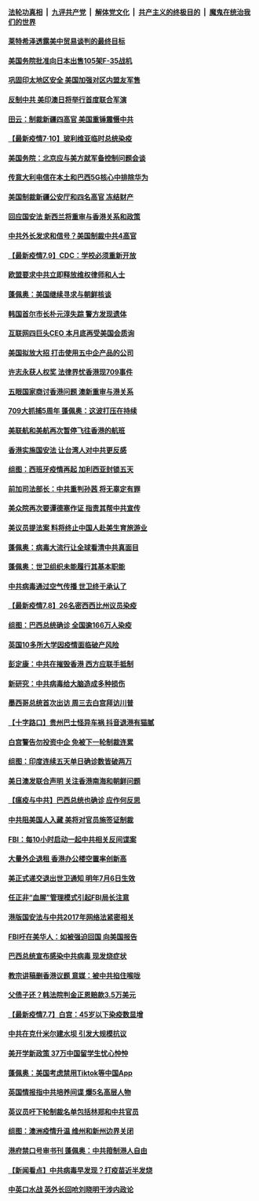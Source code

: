 ####  [法轮功真相](../../../../basic/blob/master/README.md?t=07102302) &nbsp;|&nbsp; [九评共产党](../../../../9ping.md/blob/master/README.md?t=07102302) &nbsp;|&nbsp; [解体党文化](../../../../jtdwh.md/blob/master/README.md?t=07102302)  &nbsp;|&nbsp; [共产主义的终极目的](../../../../gczydzjmd.md/blob/master/README.md?t=07102302) &nbsp;|&nbsp; [魔鬼在统治我们的世界](../../../../mgztzwmdsj.md/blob/master/README.md?t=07102302) 

#### [莱特希泽透露美中贸易谈判的最终目标](../pages/nsc418/n12246823.md?t=07102302) 

#### [美国务院批准向日本出售105架F-35战机](../pages/nsc418/n12246608.md?t=07102302) 

#### [巩固印太地区安全 美国加强对区内盟友军售](../pages/nsc418/n12246548.md?t=07102302) 

#### [反制中共 美印澳日将举行首度联合军演](../pages/nsc418/n12246462.md?t=07102302) 

#### [田云：制裁新疆四高官 美国重锤震慑中共](../pages/nsc418/n12246098.md?t=07102302) 

#### [【最新疫情7·10】玻利维亚临时总统染疫](../pages/nsc418/n12245413.md?t=07102302) 

#### [美国务院：北京应与美方就军备控制问题会谈](../pages/nsc418/n12245183.md?t=07102302) 

#### [传意大利电信在本土和巴西5G核心中排除华为](../pages/nsc418/n12244770.md?t=07102302) 

#### [美国制裁新疆公安厅和四名高官 冻结财产](../pages/nsc418/n12244653.md?t=07102302) 

#### [回应国安法 新西兰将重审与香港关系和政策](../pages/nsc418/n12244085.md?t=07102302) 

#### [中共外长发求和信号？美国制裁中共4高官](../pages/nsc418/n12244813.md?t=07102302) 

#### [【最新疫情7.9】CDC：学校必须重新开放](../pages/nsc418/n12242776.md?t=07102302) 

#### [欧盟要求中共立即释放维权律师和人士](../pages/nsc418/n12244421.md?t=07102302) 

#### [蓬佩奥：美国继续寻求与朝鲜核谈](../pages/nsc418/n12244538.md?t=07102302) 

#### [韩国首尔市长朴元淳失踪 警方发现遗体](../pages/nsc418/n12243734.md?t=07102302) 

#### [互联网四巨头CEO 本月底再受美国会质询](../pages/nsc418/n12244283.md?t=07102302) 

#### [美国拟放大招 打击使用五中企产品的公司](../pages/nsc418/n12244402.md?t=07102302) 

#### [许志永获人权奖 法律界忧香港现709事件](../pages/nsc418/n12244380.md?t=07102302) 

#### [五眼国家商讨香港问题 澳新重审与港关系](../pages/nsc418/n12244260.md?t=07102302) 

#### [709大抓捕5周年 蓬佩奥：这波打压在持续](../pages/nsc418/n12243611.md?t=07102302) 

#### [美联航和美航再次暂停飞往香港的航班](../pages/nsc418/n12243607.md?t=07102302) 

#### [香港实施国安法 让台湾人对中共更反感](../pages/nsc418/n12243520.md?t=07102302) 

#### [组图：西班牙疫情再起 加利西亚封锁五天](../pages/nsc418/n12241508.md?t=07102302) 

#### [前加司法部长：中共重判孙茜 将无辜定有罪](../pages/nsc418/n12242297.md?t=07102302) 

#### [美众院再次要谭德塞作证 指责其帮中共宣传](../pages/nsc418/n12242500.md?t=07102302) 

#### [美议员提法案 料将终止中国人赴美生育旅游业](../pages/nsc418/n12242470.md?t=07102302) 

#### [蓬佩奥：病毒大流行让全球看清中共真面目](../pages/nsc418/n12242486.md?t=07102302) 

#### [蓬佩奥：世卫组织未能履行其基本职能](../pages/nsc418/n12242263.md?t=07102302) 

#### [中共病毒通过空气传播 世卫终于承认了](../pages/nsc418/n12241930.md?t=07102302) 

#### [【最新疫情7.8】26名密西西比州议员染疫](../pages/nsc418/n12239975.md?t=07102302) 

#### [组图：巴西总统确诊 全国逾166万人染疫](../pages/nsc418/n12240754.md?t=07102302) 

#### [英国10多所大学因疫情面临破产风险](../pages/nsc418/n12241724.md?t=07102302) 

#### [彭定康：中共在摧毁香港 西方应联手抵制](../pages/nsc418/n12241830.md?t=07102302) 

#### [新研究：中共病毒给大脑造成多种损伤](../pages/nsc418/n12241750.md?t=07102302) 

#### [墨西哥总统首次出访 周三去白宫拜访川普](../pages/nsc418/n12241397.md?t=07102302) 

#### [【十字路口】贵州巴士怪异车祸 抖音退港有猫腻](../pages/nsc418/n12240298.md?t=07102302) 

#### [白宫警告勿投资中企 免被下一轮制裁连累](../pages/nsc418/n12241334.md?t=07102302) 

#### [组图：印度连续五天单日确诊数皆破两万](../pages/nsc418/n12238724.md?t=07102302) 

#### [美日澳发联合声明 关注香港南海和朝鲜问题](../pages/nsc418/n12240998.md?t=07102302) 

#### [【瘟疫与中共】巴西总统也确诊 应作何反思](../pages/nsc418/n12240166.md?t=07102302) 

#### [中共阻美国人入藏 美将对官员施签证制裁](../pages/nsc418/n12240452.md?t=07102302) 

#### [FBI：每10小时启动一起中共相关反间谍案](../pages/nsc418/n12239799.md?t=07102302) 

#### [大量外企退租 香港办公楼空置率创新高](../pages/nsc418/n12240111.md?t=07102302) 

#### [美正式递交退出世卫通知 明年7月6日生效](../pages/nsc418/n12239902.md?t=07102302) 

#### [任正非“血腥”管理模式引起FBI局长注意](../pages/nsc418/n12239966.md?t=07102302) 

#### [港版国安法与中共2017年网络法紧密相关](../pages/nsc418/n12239427.md?t=07102302) 

#### [FBI吁在美华人：如被强迫回国 向美国报告](../pages/nsc418/n12239450.md?t=07102302) 

#### [巴西总统宣布感染中共病毒 现发烧症状](../pages/nsc418/n12239468.md?t=07102302) 

#### [教宗讲稿删香港议题 意媒：被中共掐住喉咙](../pages/nsc418/n12239424.md?t=07102302) 

#### [父债子还？韩法院判金正恩赔款3.5万美元](../pages/nsc418/n12239338.md?t=07102302) 

#### [【最新疫情7.7】白宫：45岁以下染疫数显增](../pages/nsc418/n12237581.md?t=07102302) 

#### [中共在克什米尔建水坝 引发大规模抗议](../pages/nsc418/n12239209.md?t=07102302) 

#### [美开学新政策 37万中国留学生忧心忡忡](../pages/nsc418/n12239233.md?t=07102302) 

#### [蓬佩奥：美国考虑禁用Tiktok等中国App](../pages/nsc418/n12238644.md?t=07102302) 

#### [英国情报指中共培养间谍 爆5名高层人物](../pages/nsc418/n12238557.md?t=07102302) 

#### [英议员吁下轮制裁名单包括林郑和中共官员](../pages/nsc418/n12238655.md?t=07102302) 

#### [组图：澳洲疫情升温 维州和新州边界关闭](../pages/nsc418/n12236420.md?t=07102302) 

#### [港府禁口号审书刊 蓬佩奥：中共箝制港人自由](../pages/nsc418/n12238057.md?t=07102302) 

#### [【新闻看点】中共病毒早发现？打疫苗近半发烧](../pages/nsc418/n12237234.md?t=07102302) 

#### [中英口水战 英外长回呛刘晓明干涉内政论](../pages/nsc418/n12237345.md?t=07102302) 

